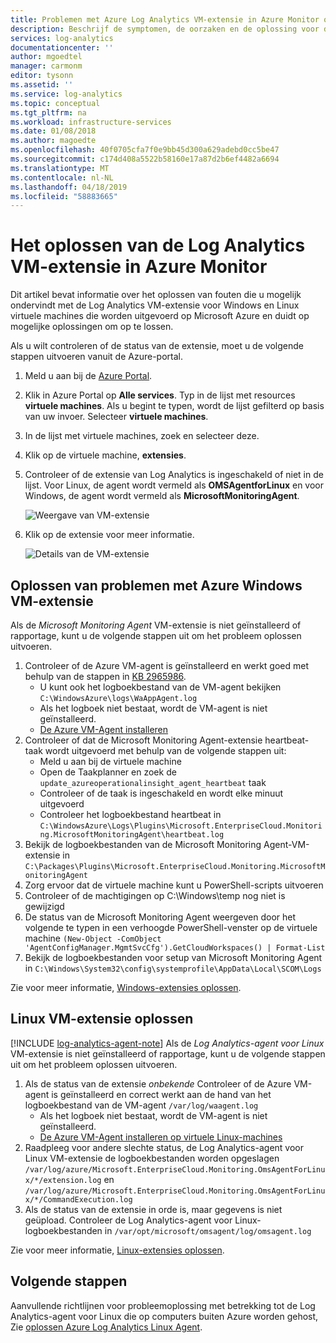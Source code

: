 ```yaml
---
title: Problemen met Azure Log Analytics VM-extensie in Azure Monitor oplossen | Microsoft Docs
description: Beschrijf de symptomen, de oorzaken en de oplossing voor de meest voorkomende problemen met de Log Analytics VM-extensie voor Windows en Linux Azure-VM's.
services: log-analytics
documentationcenter: ''
author: mgoedtel
manager: carmonm
editor: tysonn
ms.assetid: ''
ms.service: log-analytics
ms.topic: conceptual
ms.tgt_pltfrm: na
ms.workload: infrastructure-services
ms.date: 01/08/2018
ms.author: magoedte
ms.openlocfilehash: 40f0705cfa7f0e9bb45d300a629adebd0cc5be47
ms.sourcegitcommit: c174d408a5522b58160e17a87d2b6ef4482a6694
ms.translationtype: MT
ms.contentlocale: nl-NL
ms.lasthandoff: 04/18/2019
ms.locfileid: "58883665"
---
```

# <a name="troubleshooting-the-log-analytics-vm-extension-in-azure-monitor"></a>Het oplossen van de Log Analytics VM-extensie in Azure Monitor
Dit artikel bevat informatie over het oplossen van fouten die u mogelijk ondervindt met de Log Analytics VM-extensie voor Windows en Linux virtuele machines die worden uitgevoerd op Microsoft Azure en duidt op mogelijke oplossingen om op te lossen.

Als u wilt controleren of de status van de extensie, moet u de volgende stappen uitvoeren vanuit de Azure-portal.

1. Meld u aan bij de [Azure Portal](https://portal.azure.com).
2. Klik in Azure Portal op **Alle services**. Typ in de lijst met resources **virtuele machines**. Als u begint te typen, wordt de lijst gefilterd op basis van uw invoer. Selecteer **virtuele machines**.
3. In de lijst met virtuele machines, zoek en selecteer deze.
3. Klik op de virtuele machine, **extensies**.
4. Controleer of de extensie van Log Analytics is ingeschakeld of niet in de lijst.  Voor Linux, de agent wordt vermeld als **OMSAgentforLinux** en voor Windows, de agent wordt vermeld als **MicrosoftMonitoringAgent**.

   ![Weergave van VM-extensie](./media/vmext-troubleshoot/log-analytics-vmview-extensions.png)

4. Klik op de extensie voor meer informatie. 

   ![Details van de VM-extensie](./media/vmext-troubleshoot/log-analytics-vmview-extensiondetails.png)

## <a name="troubleshooting-azure-windows-vm-extension"></a>Oplossen van problemen met Azure Windows VM-extensie

Als de *Microsoft Monitoring Agent* VM-extensie is niet geïnstalleerd of rapportage, kunt u de volgende stappen uit om het probleem oplossen uitvoeren.

1. Controleer of de Azure VM-agent is geïnstalleerd en werkt goed met behulp van de stappen in [KB 2965986](https://support.microsoft.com/kb/2965986#mt1).
   * U kunt ook het logboekbestand van de VM-agent bekijken `C:\WindowsAzure\logs\WaAppAgent.log`
   * Als het logboek niet bestaat, wordt de VM-agent is niet geïnstalleerd.
   * [De Azure VM-Agent installeren](../../azure-monitor/learn/quick-collect-azurevm.md#enable-the-log-analytics-vm-extension)
2. Controleer of dat de Microsoft Monitoring Agent-extensie heartbeat-taak wordt uitgevoerd met behulp van de volgende stappen uit:
   * Meld u aan bij de virtuele machine
   * Open de Taakplanner en zoek de `update_azureoperationalinsight_agent_heartbeat` taak
   * Controleer of de taak is ingeschakeld en wordt elke minuut uitgevoerd
   * Controleer het logboekbestand heartbeat in `C:\WindowsAzure\Logs\Plugins\Microsoft.EnterpriseCloud.Monitoring.MicrosoftMonitoringAgent\heartbeat.log`
3. Bekijk de logboekbestanden van de Microsoft Monitoring Agent-VM-extensie in `C:\Packages\Plugins\Microsoft.EnterpriseCloud.Monitoring.MicrosoftMonitoringAgent`
4. Zorg ervoor dat de virtuele machine kunt u PowerShell-scripts uitvoeren
5. Controleer of de machtigingen op C:\Windows\temp nog niet is gewijzigd
6. De status van de Microsoft Monitoring Agent weergeven door het volgende te typen in een verhoogde PowerShell-venster op de virtuele machine `(New-Object -ComObject 'AgentConfigManager.MgmtSvcCfg').GetCloudWorkspaces() | Format-List`
7. Bekijk de logboekbestanden voor setup van Microsoft Monitoring Agent in `C:\Windows\System32\config\systemprofile\AppData\Local\SCOM\Logs`

Zie voor meer informatie, [Windows-extensies oplossen](../../virtual-machines/extensions/oms-windows.md).

## <a name="troubleshooting-linux-vm-extension"></a>Linux VM-extensie oplossen
[!INCLUDE [log-analytics-agent-note](../../../includes/log-analytics-agent-note.md)] 
Als de *Log Analytics-agent voor Linux* VM-extensie is niet geïnstalleerd of rapportage, kunt u de volgende stappen uit om het probleem oplossen uitvoeren.

1. Als de status van de extensie *onbekende* Controleer of de Azure VM-agent is geïnstalleerd en correct werkt aan de hand van het logboekbestand van de VM-agent `/var/log/waagent.log`
   * Als het logboek niet bestaat, wordt de VM-agent is niet geïnstalleerd.
   * [De Azure VM-Agent installeren op virtuele Linux-machines](../../azure-monitor/learn/quick-collect-azurevm.md#enable-the-log-analytics-vm-extension)
2. Raadpleeg voor andere slechte status, de Log Analytics-agent voor Linux VM-extensie de logboekbestanden worden opgeslagen `/var/log/azure/Microsoft.EnterpriseCloud.Monitoring.OmsAgentForLinux/*/extension.log` en `/var/log/azure/Microsoft.EnterpriseCloud.Monitoring.OmsAgentForLinux/*/CommandExecution.log`
3. Als de status van de extensie in orde is, maar gegevens is niet geüpload. Controleer de Log Analytics-agent voor Linux-logboekbestanden in `/var/opt/microsoft/omsagent/log/omsagent.log`

Zie voor meer informatie, [Linux-extensies oplossen](../../virtual-machines/extensions/oms-linux.md).

## <a name="next-steps"></a>Volgende stappen

Aanvullende richtlijnen voor probleemoplossing met betrekking tot de Log Analytics-agent voor Linux die op computers buiten Azure worden gehost, Zie [oplossen Azure Log Analytics Linux Agent](agent-linux-troubleshoot.md).  
